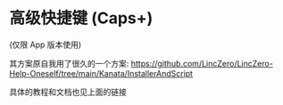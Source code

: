# 高级快捷键 (Caps+)

(仅限 App 版本使用)

其方案原自我用了很久的一个方案: https://github.com/LincZero/LincZero-Help-Oneself/tree/main/Kanata/InstallerAndScript

具体的教程和文档也见上面的链接
